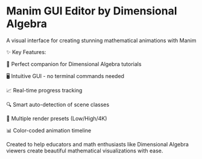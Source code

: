 # Manim GUI Editor by Dimensional Algebra
A visual interface for creating stunning mathematical animations with Manim

✨ Key Features:

🧮 Perfect companion for Dimensional Algebra tutorials

🖥️ Intuitive GUI - no terminal commands needed

📈 Real-time progress tracking

🔍 Smart auto-detection of scene classes

🎥 Multiple render presets (Low/High/4K)

📊 Color-coded animation timeline

Created to help educators and math enthusiasts like Dimensional Algebra viewers create beautiful mathematical visualizations with ease.
